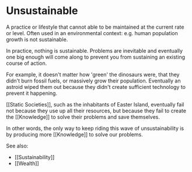 # Unsustainable

A practice or lifestyle that cannot able to be maintained at the current rate or level. Often used in an environmental context: e.g. human population growth is not sustainable.

In practice, nothing is sustainable. Problems are inevitable and eventually one big enough will come along to prevent you from sustaining an existing course of action.

For example, it doesn't matter how 'green' the dinosaurs were, that they didn't burn fossil fuels, or massively grow their population. Eventually an astroid wiped them out because they didn't create sufficient technology to prevent it happening.

[[Static Societies]], such as the inhabitants of Easter Island, eventually fail not because they use up all their resources, but because they fail to create the [[Knowledge]] to solve their problems and save themselves.

In other words, the only way to keep riding this wave of unsustainability is by producing more [[Knowledge]] to solve our problems.

See also:

- [[Sustainability]]
- [[Wealth]]